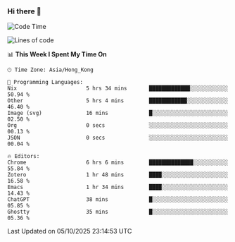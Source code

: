 ### Hi there 👋

<!--
**nicehiro/nicehiro** is a ✨ _special_ ✨ repository because its `README.md` (this file) appears on your GitHub profile.

Here are some ideas to get you started:

- 🔭 I’m currently working on ...
- 🌱 I’m currently learning ...
- 👯 I’m looking to collaborate on ...
- 🤔 I’m looking for help with ...
- 💬 Ask me about ...
- 📫 How to reach me: ...
- 😄 Pronouns: ...
- ⚡ Fun fact: ...
-->

<!--START_SECTION:waka-->
![Code Time](http://img.shields.io/badge/Code%20Time-1%2C120%20hrs%2021%20mins-blue)

![Lines of code](https://img.shields.io/badge/From%20Hello%20World%20I%27ve%20Written-1.9%20million%20lines%20of%20code-blue)

📊 **This Week I Spent My Time On** 

```text
🕑︎ Time Zone: Asia/Hong_Kong

💬 Programming Languages: 
Nix                      5 hrs 34 mins       █████████████░░░░░░░░░░░░   50.94 % 
Other                    5 hrs 4 mins        ████████████░░░░░░░░░░░░░   46.40 % 
Image (svg)              16 mins             █░░░░░░░░░░░░░░░░░░░░░░░░   02.50 % 
Org                      0 secs              ░░░░░░░░░░░░░░░░░░░░░░░░░   00.13 % 
JSON                     0 secs              ░░░░░░░░░░░░░░░░░░░░░░░░░   00.04 % 

🔥 Editors: 
Chrome                   6 hrs 6 mins        ██████████████░░░░░░░░░░░   55.84 % 
Zotero                   1 hr 48 mins        ████░░░░░░░░░░░░░░░░░░░░░   16.58 % 
Emacs                    1 hr 34 mins        ████░░░░░░░░░░░░░░░░░░░░░   14.43 % 
ChatGPT                  38 mins             █░░░░░░░░░░░░░░░░░░░░░░░░   05.85 % 
Ghostty                  35 mins             █░░░░░░░░░░░░░░░░░░░░░░░░   05.36 % 
```


 Last Updated on 05/10/2025 23:14:53 UTC
<!--END_SECTION:waka-->
